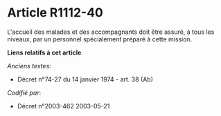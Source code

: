 # Article R1112-40

L'accueil des malades et des accompagnants doit être assuré, à tous les niveaux, par un personnel spécialement préparé à
cette mission.

**Liens relatifs à cet article**

_Anciens textes_:

  - Décret n°74-27 du 14 janvier 1974 - art. 38 (Ab)

_Codifié par_:

  - Décret n°2003-462 2003-05-21
